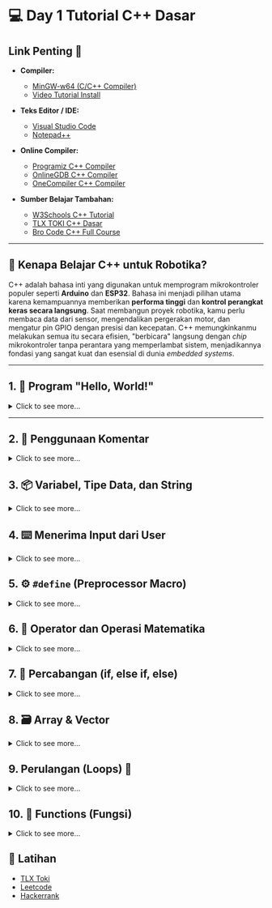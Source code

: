 # 💻 Day 1 Tutorial C++ Dasar

## Link Penting 🔗

* **Compiler:**
    * [MinGW-w64 (C/C++ Compiler)](https://www.mingw-w64.org/)
    * [Video Tutorial Install](https://youtu.be/A_M4KSQFx-Y?si=WMm6KPe4cCgS6fUp)

* **Teks Editor / IDE:**
    * [Visual Studio Code](https://code.visualstudio.com/)
    * [Notepad++](https://notepad-plus-plus.org/downloads/)

* **Online Compiler:**
    * [Programiz C++ Compiler](https://www.programiz.com/cpp-programming/online-compiler/)
    * [OnlineGDB C++ Compiler](https://www.onlinegdb.com/online_c++_compiler)
    * [OneCompiler C++ Compiler](https://onecompiler.com/cpp/)

* **Sumber Belajar Tambahan:**
    * [W3Schools C++ Tutorial](https://www.w3schools.com/cpp/)
    * [TLX TOKI C++ Dasar](https://tlx.toki.id/courses)
    * [Bro Code C++ Full Course](https://youtu.be/-TkoO8Z07hI?si=oc2I1NqUG3xTgEID)

-----

## 🤖 Kenapa Belajar C++ untuk Robotika?

C++ adalah bahasa inti yang digunakan untuk memprogram mikrokontroler populer seperti **Arduino** dan **ESP32**. Bahasa ini menjadi pilihan utama karena kemampuannya memberikan **performa tinggi** dan **kontrol perangkat keras secara langsung**. Saat membangun proyek robotika, kamu perlu membaca data dari sensor, mengendalikan pergerakan motor, dan mengatur pin GPIO dengan presisi dan kecepatan. C++ memungkinkanmu melakukan semua itu secara efisien, "berbicara" langsung dengan *chip* mikrokontroler tanpa perantara yang memperlambat sistem, menjadikannya fondasi yang sangat kuat dan esensial di dunia *embedded systems*.

-----

## 1\. 👋 Program "Hello, World!"

<details>
<summary> Click to see more... </summary>

**Kode Program (`main.cpp`):**
```cpp
#include <iostream>
using namespace std;

int main() {
    cout << "Hello, World!" << endl;
    return 0;
}
```

**Penjelasan Sintaks:**

  * `#include <iostream>`: *Library* standar `iostream` untuk input dan output.
  * `using namespace std;`: Untuk menulis `cout` dan `endl` secara langsung tanpa awalan `std::`.
  * `int main()`: **Fungsi utama**. Eksekusi program C++ selalu dimulai dari sini.
  * `cout <<`: Digunakan untuk menampilkan output.
  * `"Hello, World!"`: Teks (string) yang ingin kita tampilkan.
  * `endl`: Singkatan dari *end line*, fungsinya untuk membuat baris baru.
  * `return 0;`: Menandakan bahwa program telah selesai dieksekusi.

**Cara Compile lewat Command Prompt/Terminal**
```bash
g++ main.cpp -o main
```

</details>

-----

## 2\. 📝 Penggunaan Komentar

<details>
<summary> Click to see more... </summary>

Komentar adalah baris teks dalam kode yang tidak akan dieksekusi oleh *compiler*. Gunanya untuk memberi catatan atau penjelasan pada kode.

```cpp
// Ini adalah komentar satu baris. Semua setelah tanda // akan diabaikan.

/*
Ini adalah
komentar multi-baris.
Sangat berguna untuk penjelasan yang lebih panjang.
*/

int angka = 5; // Komentar juga bisa diletakkan di akhir baris kode.
```
-----
</details>

## 3\. 📦 Variabel, Tipe Data, dan String

<details>
<summary> Click to see more... </summary>

**Variabel** adalah nama untuk lokasi penyimpanan di memori. Setiap variabel harus memiliki **tipe data** yang spesifik.

| Tipe Data | Deskripsi | Contoh |
| :--- | :--- | :--- |
| `int` | Bilangan bulat (integer) | `10`, `-15`, `0` |
| `double` | Bilangan desimal | `3.14`, `9.81` |
| `char` | Satu karakter | `'A'`, `'z'`, `'%'` |
| `bool` | Logika kebenaran (benar atau salah) | `true`, `false` |
| `string` | Kumpulan karakter (teks) | `"Robotika"` |

### Contoh Penggunaan:

```cpp
#include <iostream>
#include <string> // Wajib disertakan untuk menggunakan string
using namespace std;

int main() {
    // Deklarasi dan inisialisasi variabel
    string nama = "Budi";
    int umur = 20;
    char kelas = 'D';
    double ipk = 3.5;
    bool isStudent = true;

    // Menampilkan nilai variabel
    cout << "Nama: " << nama << endl;
    cout << "Umur: " << umur << endl;
    cout << "Kelas: " << kelas << endl;

    return 0;
}
```
-----
</details>

## 4\. ⌨️ Menerima Input dari User

<details>
<summary> Click to see more... </summary>

Program interaktif dengan meminta input dari pengguna menggunakan `cin`.

```cpp
#include <iostream>
#include <string>
using namespace std;

int main() {
    int umur;
    string nama;
    
    cout << "Masukkan nama: ";
    cin >> nama; // Mengambil satu baris input string
    
    cout << "Masukkan umur: ";
    cin >> umur; // Mengambil input integer dari keyboard

    cout << "Halo, " << nama << "! Kamu berumur " << umur << " tahun." << endl;

    return 0;
}
```
**Catatan Penting:** `cin` berhenti membaca pada spasi pertama. Jika ingin membaca nama lengkap (termasuk spasi), gunakan fungsi `getline()`.

```cpp
#include <iostream>
#include <string>
using namespace std;

int main() {
    string namaLengkap;
    
    cout << "Masukkan nama lengkap: ";
    getline(cin, namaLengkap); // Membaca seluruh baris input
    
    cout << "Halo, " << namaLengkap << "!" << endl;

    return 0;
}
```
-----
</details>

## 5\. ⚙️ `#define` (Preprocessor Macro)

<details>
<summary> Click to see more... </summary>

`#define` adalah sebuah **arahan *preprocessor*** yang menginstruksikan *compiler* untuk melakukan **penggantian teks** secara sederhana. Proses ini terjadi sebelum kompilasi dimulai, di mana setiap kemunculan makro yang didefinisikan akan diganti dengan teks yang ditentukan.

###  Penggunaan Umum:

#### 1. Membuat Alias Tipe Data

Ini adalah penggunaan yang populer, terutama untuk mempersingkat penulisan kode dalam kompetisi.

```cpp
#include <iostream>
using namespace std;

// Mengganti setiap kemunculan 'll' dengan 'long long'
#define ll long long

int main() {
    ll populasi = 8000000000;
    cout << "Populasi Dunia: " << populasi << endl;
    return 0;
}
```

**Catatan:** Praktik ini dianggap usang. Alternatif modern yang **lebih aman dan direkomendasikan** adalah `using`.

```cpp
// Cara modern dan lebih baik:
using ll = long long;
```

#### 2. Mendefinisikan Konstanta

Digunakan untuk memberikan nama pada nilai konstanta.

```cpp
#include <iostream>
using namespace std;

// Mendefinisikan konstanta PI
#define PI 3.14159

int main() {
    double jariJari = 5.0;
    double keliling = 2 * PI * jariJari;
    cout << "Keliling lingkaran: " << keliling << endl;
    return 0;
}
```

**Catatan:** Untuk konstanta, cara yang lebih aman adalah menggunakan `const` atau `constexpr`.

```cpp
// Cara modern dan lebih baik:
const double PI = 3.14159;
```

-----
</details>

## 6\. 🧮 Operator dan Operasi Matematika

<details>
<summary> Click to see more... </summary>

Operator adalah simbol khusus yang digunakan untuk melakukan operasi pada variabel dan nilai, mulai dari perhitungan matematika dasar hingga logika yang kompleks.

| Kategori | Operator / Fungsi | Contoh |
| :--- | :--- | :--- |
| **Arithmetic** | `+`, `-`, `*`, `/`, `%` (modulo) | `5 + 3` |
| **Assigment** | `=`, `+=`, `-=`, `++`, `--` | `x += 5` |
| **Comparison**| `==`, `!=`, `>`, `<`, `>=`, `<=` | `jarak < 10` |
| **Logical** | `&&` (AND), `\|\|` (OR), `!` (NOT) | `isReady && isSafe`|
| **Math (`cmath`)** | `sqrt()`, `pow()`, `sin()`, `cos()` | `sqrt(25)`|

-----

#### a. Arithmetic ➕

Digunakan untuk operasi matematika dasar seperti penjumlahan, pengurangan, perkalian, dan pembagian.

```cpp
#include <iostream>
using namespace std;

int main() {
    int a = 10;
    int b = 3;
    int c = a + b;
    int d = a * b;
    int e = a % b;

    cout << "a + b = " << c << endl; // Penjumlahan: 13
    cout << "a * b = " << d << endl; // Perkalian: 30
    cout << "a % b = " << e << endl; // Modulo (sisa bagi): 1
    return 0;
}
```

#### b. Assignment ✏️

Digunakan untuk memberikan atau memperbarui nilai sebuah variabel.

```cpp
#include <iostream>
using namespace std;

int main() {
    int x = 10;
    x += 5; // Sama dengan x = x + 5
    cout << "Nilai x setelah 'x += 5' adalah: " << x << endl; // Output: 15

    x++; // Sama dengan x = x + 1
    cout << "Nilai x setelah 'x++' adalah: " << x << endl; // Output: 16
    return 0;
}
```

#### c. Comparison ⚖️

Digunakan untuk membandingkan dua nilai. Hasil dari operasi ini selalu berupa nilai boolean (`true` atau `false`).

```cpp
#include <iostream>
using namespace std;

int main() {
    int x = 5;
    int y = 3;

    cout << (x > y) << endl; // Output 1 (true)
    cout << (x == y) << endl; // Output 0 (false)
    return 0;
}
```

#### d. Logical 🧠

Digunakan untuk menggabungkan beberapa kondisi boolean.

```cpp
#include <iostream>
using namespace std;

int main() {
    bool x = true;
    bool y = false;

    // Logika AND (&&): keduanya harus true agar hasilnya true
    bool and = x && y; 
    cout << and << endl; // Output 0 (false)

    // Logika OR (||): minimal satu harus true agar hasilnya true
    bool or = x || y;
    cout << or << endl; // Output 1 (true)
    return 0;
}
```

#### e. Fungsi Matematika (`<cmath>`) 📐

Library `<cmath>` menyediakan fungsi-fungsi matematika yang lebih kompleks.

```cpp
#include <iostream>
#include <cmath> // Library untuk fungsi matematika
using namespace std;

int main() {
    // Menghitung akar kuadrat
    cout << "Akar kuadrat dari 25 adalah: " << sqrt(25) << endl; // Output: 5

    // Menghitung pangkat
    cout << "2 pangkat 3 adalah: " << pow(2, 3) << endl; // Output: 8
    return 0;
}
```

-----
</details>

## 7\. 🤔 Percabangan (if, else if, else)

<details>
<summary> Click to see more... </summary>

Digunakan untuk membuat keputusan dalam program. Kode di dalam blok `if` hanya akan dijalankan jika kondisinya bernilai `true`.

### Sintaks Dasar:
```cpp
if (kondisi_1) {
    // Blok kode ini dijalankan jika kondisi_1 benar (true).
} 
else if (kondisi_2) {
    // Blok ini dijalankan jika kondisi_1 salah,
    // DAN kondisi_2 benar.
} 
else {
    // Blok ini dijalankan jika semua kondisi di atas salah.
}
```
### Contoh:

```cpp
#include <iostream>
using namespace std;

int main() {
    int suhu;
    cout << "Suhu: ";
    cin >> suhu;

    if (suhu <= 20) {
        cout << "Kondisi: Dingin." << endl;
    } 
    else if (suhu > 20 && suhu <= 30) {
        cout << "Kondisi: Normal." << endl;
    } 
    else {
        cout << "Kondisi: Panas." << endl;
    }

    return 0;
}
```
-----
</details>

## 8\. 🗃️ Array & Vector

<details>
<summary> Click to see more... </summary>

Untuk menyimpan banyak data sejenis, C++ punya dua "wadah" utama: **Array** yang statis dan **Vector** yang dinamis.

-----

### a. Array (Ukuran Tetap) 🔒

**Array** adalah kumpulan data sejenis dengan **ukuran yang sudah ditetapkan** dan tidak bisa diubah.

**Kelebihan & Kekurangan:**

  * ✅ **Cepat:** Akses data lewat nomor indeks (urutan) sangat cepat.
  * ❌ **Kaku:** Ukurannya tidak bisa diubah setelah dibuat.

**Kapan Digunakan?** Saat jumlah data **sudah pasti** dan tidak akan pernah berubah, misalnya menyimpan 7 nama hari.

**Contoh Kode:**

```cpp
#include <iostream>
using namespace std;

int main() {
    // Array 'nilai' hanya bisa menampung 5 angka.
    int nilai[5] = {80, 95, 75, 88, 92};

    // Mengakses data di "lubang" ke-0 (indeks pertama)
    cout << "Nilai pertama: " << nilai[0] << endl; 
    
    return 0;
}
```

-----

### b. Vector (Ukuran Fleksibel) ⛓️

**Vector** adalah versi "pintar" dari array. Ukurannya **dinamis**, artinya bisa ditambah atau dikurangi kapan saja.

**Kelebihan & Kekurangan:**

  * ✅ **Fleksibel:** Ukuran bisa berubah sesuai kebutuhan.
  * ✅ **Banyak Fitur:** Punya fungsi bawaan seperti `.size()` untuk cek ukuran dan lainnya.
  * ⚠️ **Sedikit *Overhead***: Sedikit lebih lambat dari array karena fleksibilitasnya.

**Kapan Digunakan?** Di **hampir semua kasus**. Ini adalah pilihan standar yang lebih aman dan modern di C++.

**Contoh Kode:**

```cpp
#include <iostream>
#include <vector> // Wajib menyertakan header vector
#include <string>
using namespace std;

int main() {
    // Vector 'buah' awalnya kosong.
    vector<string> buah;

    // Menambah data ke dalam daftar
    buah.push_back("Apel");
    buah.push_back("Jeruk");

    cout << "Buah pertama: " << buah[0] << endl;
    cout << "Jumlah buah sekarang: " << buah.size() << endl;

    return 0;
}
```

-----

### Array vs Vector

| Fitur | Array | Vector |
| :--- | :--- | :--- |
| **Ukuran** | Statis (Tetap) | Dinamis (Fleksibel) |
| **Pilihan Terbaik** | Untuk data yang jumlahnya absolut tetap. | Pilihan utama untuk hampir semua kebutuhan. |
-----
</details>

## 9\. Perulangan (Loops) 🔁

<details>
<summary> Click to see more... </summary>

Loop digunakan untuk menjalankan blok kode secara berulang agar lebih efisien dan ringkas.

-----

### a. For Loop 🔢
For loop digunakan ketika jumlah perulangan sudah diketahui secara pasti dari awal.

Sintaks Dasar:

```C++
for (inisialisasi; kondisi; pembaruan) {
    // Blok kode yang diulang
}
```
Contoh Kode:

```C++
#include <iostream>
using namespace std;

int main() {
    // Ulangi dari i=1 sampai i<=5, naikkan i setiap putaran
    for (int i = 1; i <= 5; i++) {
        cout << "Iterasi ke-" << i << endl;
    }
    return 0;
}
```

Cara Kerja: Loop ini memulai i dari 1, berjalan selama i kurang dari atau sama dengan 5, dan menaikkan i setiap kali selesai satu putaran.

-----

### b. While Loop ⏳
While loop digunakan untuk mengulang kode selama sebuah kondisi tertentu masih terpenuhi (true). Jumlah perulangannya tidak harus diketahui di awal.

Sintaks Dasar:

```C++
while (kondisi) {
    // Blok kode yang diulang
}
```
Contoh Kode:

```C++
#include <iostream>
using namespace std;

int main() {
    int timer = 3;

    // Loop berjalan selama nilai timer lebih besar dari 0
    while (timer > 0) {
        cout << "Timer: " << timer << endl;
        timer--; // Pastikan kondisi diubah agar loop bisa berhenti
    }
    cout << "Waktu habis!" << endl;
    return 0;
}
```

Cara Kerja: Loop akan terus memeriksa apakah timer > 0. Jika ya, kode di dalamnya dijalankan dan nilai timer dikurangi. Proses ini berhenti saat timer mencapai 0.

-----

### For vs. While
Meskipun keduanya untuk perulangan, penggunaannya berbeda tergantung situasi.

|Fitur |	For Loop	| While Loop |
| :--- | :--- | :--- |
***Penggunaan Utama*** |	Ketika jumlah perulangan diketahui di awal. |	Ketika jumlah perulangan tidak diketahui dan bergantung pada kondisi.|
***Struktur Kontrol*** |	Inisialisasi, kondisi, dan pembaruan didefinisikan di satu tempat. |	Inisialisasi di luar, kondisi di while, pembaruan di dalam loop. |
***Analogi*** |	"Ulangi 10 kali." | "Ulangi selama masih ada sisa." |
***Risiko Kesalahan***| Lebih terstruktur, risiko infinite loop lebih kecil.	|Rentan terjadi infinite loop jika lupa memperbarui variabel kondisi. |

-----
</details>

## 10\. 🧩 Functions (Fungsi)

<details>
<summary> Click to see more... </summary>

**Fungsi** adalah blok kode yang bisa diberi nama dan dipanggil berulang kali untuk melakukan tugas spesifik. Ini membuat kodemu lebih rapi, terorganisir, dan mudah dikelola.

### Sintaks Fungsi dalam C++

Sebuah fungsi dalam C++ mengikuti format umum berikut:

```cpp
return_type function_name(parameter_list) {
    // code
}
```

Setiap bagian memiliki peran spesifik:

  * **Return type:** Menentukan jenis nilai yang akan dikembalikan oleh fungsi (**`int`, `bool`, `string`**). Gunakan kata kunci **`void`** jika fungsi tersebut tidak mengembalikan nilai apa pun.

  * **Function name:** Nama unik yang akan digunakan untuk memanggil (menjalankan) fungsi tersebut.

  * **Parameter list:** Masukan (input) yang diterima oleh fungsi untuk diolah. Bagian ini bisa dikosongkan jika fungsi tidak memerlukan masukan apa pun.

  * **Function Body:** Blok kode di dalam kurung kurawal `{}` yang berisi serangkaian perintah. Kode inilah yang akan dijalankan ketika fungsi dipanggil.

### Contoh

```cpp
#include <iostream>
using namespace std;

void hello() {
    cout << "Hello World" << endl;
}

int main() {

    hello();

    return 0;
}
```
### Contoh lainnya

```cpp
void sapa(string nama){
    cout << "Halo " << nama;
}

int kali(int a, int b){
    return a * b;
}

double pythagoras(double a, double b){
    int hasil = sqrt(pow(a, 2) + pow(b, 2));
    return hasil;
}

bool isGanjil(int a){
    return a % 2 == 1;
}
```

-----
</details>

## 🎯 Latihan
* [TLX Toki](https://tlx.toki.id/courses/basic-cpp)
* [Leetcode](https://leetcode.com/problemset/)
* [Hackerrank](https://www.hackerrank.com/domains/cpp)
